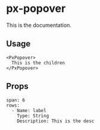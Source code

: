 # px-popover
This is the documentation.


## Usage

```react
<PxPopover>
  This is the children
</PxPopover>
```


## Props

```table
span: 6
rows:
  - Name: label
    Type: String
    Description: This is the desc
```
